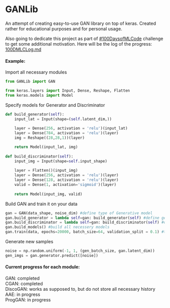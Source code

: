 # GANLib

An attempt of creating easy-to-use GAN library on top of keras. Created rather for educational purposes and for personal usage.


Also going to dedicate this project as part of [#100DaysofMLCode](https://github.com/llSourcell/100_Days_of_ML_Code) challenge to get some additional motivation. Here will be the log of the progress: [100DMLCLog.md](100DMLCLog.md)



#### Example:
Import all necessary modules
```python
from GANLib import GAN

from keras.layers import Input, Dense, Reshape, Flatten
from keras.models import Model
```

Specify models for Generator and Discriminator
```python
def build_generator(self):
    input_lat = Input(shape=(self.latent_dim,))
    
    layer = Dense(256, activation = 'relu')(input_lat)
    layer = Dense(784, activation = 'relu')(layer)
    img = Reshape((28,28,1))(layer)

    return Model(input_lat, img)
    
def build_discriminator(self):
    input_img = Input(shape=self.input_shape)
    
    layer = Flatten()(input_img)
    layer = Dense(256, activation = 'relu')(layer)
    layer = Dense(128, activation = 'relu')(layer)
    valid = Dense(1, activation='sigmoid')(layer)
    
    return Model(input_img, valid)  
```

Build GAN and train it on your data 
```python
gan = GAN(data_shape, noise_dim) #define type of Generative model
gan.build_generator = lambda self=gan: build_generator(self) #define generator build function
gan.build_discriminator = lambda self=gan: build_discriminator(self) #define discriminator build function
gan.build_models() #build all necessery models
gan.train(data, epochs=20000, batch_size=64, validation_split = 0.1) #train GAN for 20000 iterations
```

Generate new samples
```python
noise = np.random.uniform(-1, 1, (gen_batch_size, gan.latent_dim))
gen_imgs = gan.generator.predict([noise])
```


#### Current progress for each module:
GAN: completed  
CGAN: completed  
DiscoGAN: works as supposed to, but do not store all necessary history  
AAE: in progress  
ProgGAN: in progress  
